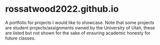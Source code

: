 # rossatwood2022.github.io
A portfolio for projects I would like to showcase. Note that some projects are student projects/assignments owned by the University of Utah, these are listed but not shown for the sake of ensuring academic honesty for future classes.
